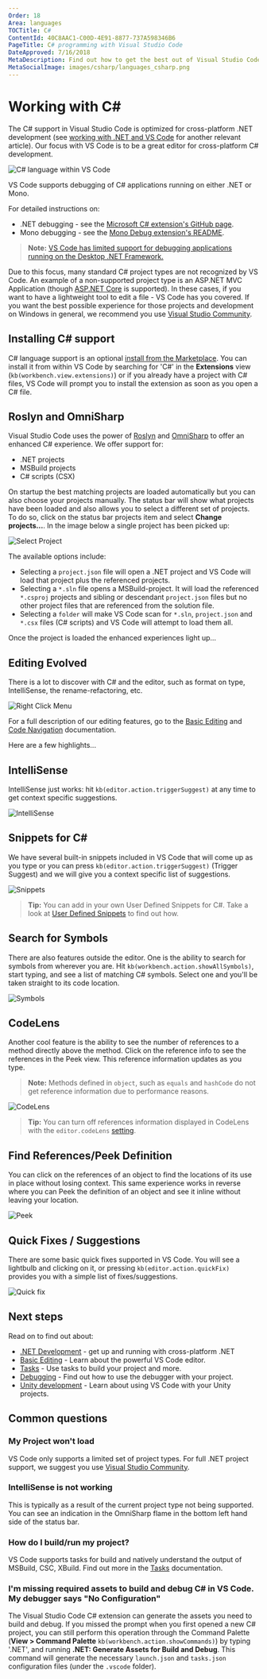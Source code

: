 ```yaml
---
Order: 18
Area: languages
TOCTitle: C#
ContentId: 40C8AAC1-C00D-4E91-8877-737A598346B6
PageTitle: C# programming with Visual Studio Code
DateApproved: 7/16/2018
MetaDescription: Find out how to get the best out of Visual Studio Code and C#.
MetaSocialImage: images/csharp/languages_csharp.png
---
```

# Working with C&#35;

The C# support in Visual Studio Code is optimized for cross-platform .NET development (see [working with .NET and VS Code](/docs/languages/dotnet.md) for another relevant article). Our focus with VS Code is to be a great editor for cross-platform C# development.

![C# language within VS Code](images/csharp/c_sharp_hero.png)

VS Code supports debugging of C# applications running on either .NET or Mono.

For detailed instructions on:

* .NET debugging - see the [Microsoft C# extension's GitHub page](https://github.com/OmniSharp/omnisharp-vscode/blob/master/debugger.md).
* Mono debugging - see the [Mono Debug extension's README](https://marketplace.visualstudio.com/items?itemName=ms-vscode.mono-debug).

>**Note:** [VS Code has limited support for debugging applications running on the Desktop .NET Framework.](https://github.com/OmniSharp/omnisharp-vscode/wiki/Desktop-.NET-Framework)

Due to this focus, many standard C# project types are not recognized by VS Code. An example of a non-supported project type is an ASP.NET MVC Application (though [ASP.NET Core](https://asp.net) is supported). In these cases, if you want to have a lightweight tool to edit a file - VS Code has you covered. If you want the best possible experience for those projects and development on Windows in general, we recommend you use [Visual Studio Community](https://visualstudio.microsoft.com/vs/community).

## Installing C&#35; support

C# language support is an optional [install from the Marketplace](https://marketplace.visualstudio.com/items?itemName=ms-dotnettools.csharp). You can install it from within VS Code by searching for 'C#' in the **Extensions** view (`kb(workbench.view.extensions)`) or if you already have a project with C# files, VS Code will prompt you to install the extension as soon as you open a C# file.

## Roslyn and OmniSharp

Visual Studio Code uses the power of [Roslyn](https://github.com/dotnet/roslyn) and [OmniSharp](https://www.omnisharp.net) to offer an enhanced C# experience. We offer support for:

* .NET projects
* MSBuild projects
* C# scripts (CSX)

On startup the best matching projects are loaded automatically but you can also choose your projects manually. The status bar will show what projects have been loaded and also allows you to select a different set of projects. To do so, click on the status bar projects item and select **Change projects…**. In the image below a single project has been picked up:

![Select Project](images/csharp/selectproject.png)

The available options include:

* Selecting a `project.json` file will open a .NET project and VS Code will load that project plus the referenced projects.
* Selecting a `*.sln` file opens a MSBuild-project. It will load the referenced `*.csproj` projects and sibling or descendant `project.json` files but no other project files that are referenced from the solution file.
* Selecting a `folder` will make VS Code scan for `*.sln`, `project.json` and `*.csx` files (C# scripts) and VS Code will attempt to load them all.

Once the project is loaded the enhanced experiences light up...

## Editing Evolved

There is a lot to discover with C# and the editor, such as format on type, IntelliSense, the rename-refactoring, etc.

![Right Click Menu](images/csharp/editingevolved.png)

For a full description of our editing features, go to the [Basic Editing](/docs/editor/codebasics.md) and [Code Navigation](/docs/editor/editingevolved.md) documentation.

Here are a few highlights...

## IntelliSense

IntelliSense just works: hit `kb(editor.action.triggerSuggest)` at any time to get context specific suggestions.

![IntelliSense](images/csharp/intellisense.png)

## Snippets for C&#35;

We have several built-in snippets included in VS Code that will come up as you type or you can press `kb(editor.action.triggerSuggest)` (Trigger Suggest) and we will give you a context specific list of suggestions.

![Snippets](images/csharp/snippet.png)

>**Tip:** You can add in your own User Defined Snippets for C#. Take a look at [User Defined Snippets](/docs/editor/userdefinedsnippets.md) to find out how.

## Search for Symbols

There are also features outside the editor. One is the ability to search for symbols from wherever you are. Hit `kb(workbench.action.showAllSymbols)`, start typing, and see a list of matching C# symbols. Select one and you'll be taken straight to its code location.

![Symbols](images/csharp/symbols.png)

## CodeLens

Another cool feature is the ability to see the number of references to a method directly above the method. Click on the reference info to see the references in the Peek view. This reference information updates as you type.

>**Note:** Methods defined in `object`, such as `equals` and `hashCode` do not get reference information due to performance reasons.

![CodeLens](images/csharp/codelens.png)

>**Tip:** You can turn off references information displayed in CodeLens with the `editor.codeLens` [setting](/docs/getstarted/settings.md).

## Find References/Peek Definition

You can click on the references of an object to find the locations of its use in place without losing context. This same experience works in reverse where you can Peek the definition of an object and see it inline without leaving your location.

![Peek](images/csharp/peek.png)

## Quick Fixes / Suggestions

There are some basic quick fixes supported in VS Code. You will see a lightbulb and clicking on it, or pressing `kb(editor.action.quickFix)` provides you with a simple list of fixes/suggestions.

![Quick fix](images/csharp/lightbulb.png)

## Next steps

Read on to find out about:

* [.NET Development](/docs/languages/dotnet.md) - get up and running with cross-platform .NET
* [Basic Editing](/docs/editor/codebasics.md) - Learn about the powerful VS Code editor.
* [Tasks](/docs/editor/tasks.md) - Use tasks to build your project and more.
* [Debugging](/docs/editor/debugging.md) - Find out how to use the debugger with your project.
* [Unity development](/docs/other/unity.md) - Learn about using VS Code with your Unity projects.

## Common questions

### My Project won't load

VS Code only supports a limited set of project types. For full .NET project support, we suggest you use [Visual Studio Community](https://visualstudio.microsoft.com/vs/community).

### IntelliSense is not working

This is typically as a result of the current project type not being supported. You can see an indication in the OmniSharp flame in the bottom left hand side of the status bar.

### How do I build/run my project?

VS Code supports tasks for build and natively understand the output of MSBuild, CSC, XBuild. Find out more in the [Tasks](/docs/editor/tasks.md) documentation.

### I'm missing required assets to build and debug C# in VS Code. My debugger says "No Configuration"

The Visual Studio Code C# extension can generate the assets you need to build and debug. If you missed the prompt when you first opened a new C# project, you can still perform this operation through the Command Palette (**View > Command Palette** `kb(workbench.action.showCommands)`) by typing '.NET', and running **.NET: Generate Assets for Build and Debug**. This command will generate the necessary `launch.json` and `tasks.json` configuration files (under the `.vscode` folder).
